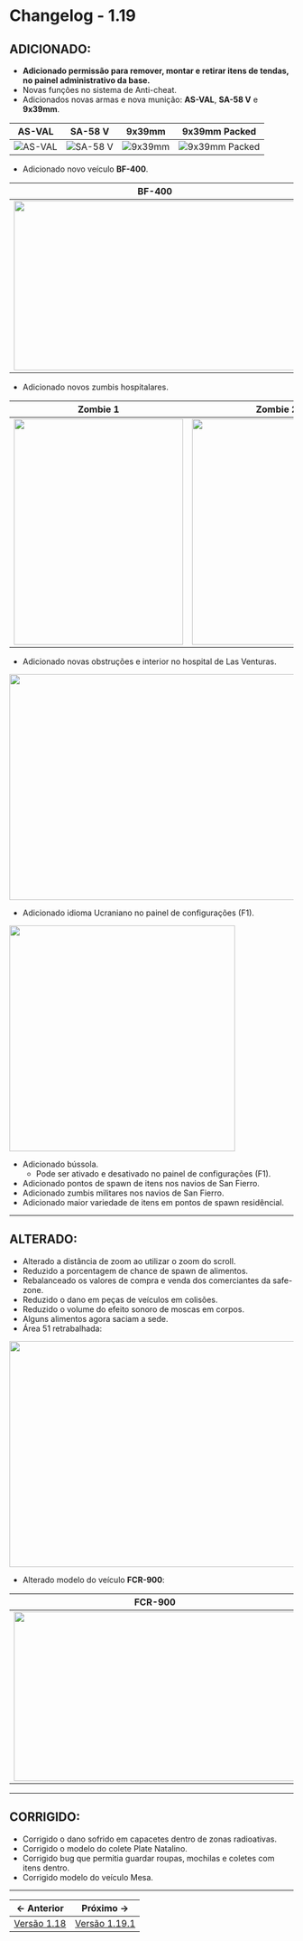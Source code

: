 # Changelog - 1.19

## **ADICIONADO**:
- **Adicionado permissão para remover, montar e retirar itens de tendas, no painel administrativo da base.**
- Novas funções no sistema de Anti-cheat.
- Adicionados novas armas e nova munição: **AS-VAL**, **SA-58 V** e **9x39mm**.

| AS-VAL | SA-58 V | 9x39mm | 9x39mm Packed |
|------------------|-----------------|-----------------|-----------------|
| ![AS-VAL](https://i.imgur.com/TNrrPNi.png) | ![SA-58 V](https://i.imgur.com/l2XQB6R.png) | ![9x39mm](https://i.imgur.com/dCeUcOT.png) | ![9x39mm Packed](https://i.imgur.com/4NI1067.png)

- Adicionado novo veículo **BF-400**.

| BF-400 |
|--------|
|<img src="https://i.imgur.com/NzNF5el.png" width=500 height=300 /> |

- Adicionado novos zumbis hospitalares.

| Zombie 1 | Zombie 2 |
|----------|----------|
|<img src="https://i.imgur.com/ZaQaF7E.png" width=300 height=400 /> | <img src="https://i.imgur.com/A4Ut47T.png" width=300 height=400 /> |

- Adicionado novas obstruções e interior no hospital de Las Venturas.

<img src="https://i.imgur.com/t11Go7p.png" width=800 height=400 /> 

- Adicionado idioma Ucraniano no painel de configurações (F1).

<img src="https://i.imgur.com/0eJF3u3.png" width=400 height=400 /> 

- Adicionado bússola.
  - Pode ser ativado e desativado no painel de configurações (F1).
- Adicionado pontos de spawn de itens nos navios de San Fierro.
- Adicionado zumbis militares nos navios de San Fierro.
- Adicionado maior variedade de itens em pontos de spawn residêncial.
---
## **ALTERADO**:
- Alterado a distância de zoom ao utilizar o zoom do scroll.
- Reduzido a porcentagem de chance de spawn de alimentos.
- Rebalanceado os valores de compra e venda dos comerciantes da safe-zone.
- Reduzido o dano em peças de veículos em colisões.
- Reduzido o volume do efeito sonoro de moscas em corpos.
- Alguns alimentos agora saciam a sede.
- Área 51 retrabalhada:

<img src="https://i.imgur.com/u4YAKaw.png" width=800 height=400 />

- Alterado modelo do veículo **FCR-900**:

| FCR-900 |
|---------|
|<img src="https://i.imgur.com/4CcqNZv.png" width=500 height=300 /> |

---
## **CORRIGIDO**:
- Corrigido o dano sofrido em capacetes dentro de zonas radioativas.
- Corrigido o modelo do colete Plate Natalino.
- Corrigido bug que permitia guardar roupas, mochilas e coletes com itens dentro.
- Corrigido modelo do veículo Mesa.
---

← Anterior             |  Próximo →
:-------------------------:|:-------------------------:
[Versão 1.18](https://stoneagemta.com/releases/dayz/1.18) | [Versão 1.19.1](https://stoneagemta.com/releases/dayz/1.19.1)
